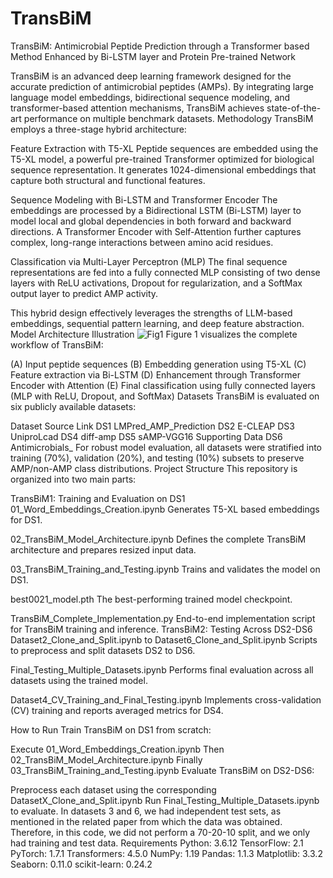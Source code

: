 # TransBiM
TransBiM: Antimicrobial Peptide Prediction through a Transformer based Method Enhanced by Bi-LSTM layer and Protein Pre-trained Network

TransBiM is an advanced deep learning framework designed for the accurate prediction of antimicrobial peptides (AMPs). By integrating large language model embeddings, bidirectional sequence modeling, and transformer-based attention mechanisms, TransBiM achieves state-of-the-art performance on multiple benchmark datasets.
Methodology
TransBiM employs a three-stage hybrid architecture:

Feature Extraction with T5-XL
Peptide sequences are embedded using the T5-XL model, a powerful pre-trained Transformer optimized for biological sequence representation. It generates 1024-dimensional embeddings that capture both structural and functional features.

Sequence Modeling with Bi-LSTM and Transformer Encoder
The embeddings are processed by a Bidirectional LSTM (Bi-LSTM) layer to model local and global dependencies in both forward and backward directions. A Transformer Encoder with Self-Attention further captures complex, long-range interactions between amino acid residues.

Classification via Multi-Layer Perceptron (MLP)
The final sequence representations are fed into a fully connected MLP consisting of two dense layers with ReLU activations, Dropout for regularization, and a SoftMax output layer to predict AMP activity.

This hybrid design effectively leverages the strengths of LLM-based embeddings, sequential pattern learning, and deep feature abstraction.
Model Architecture Illustration
![Fig1 ](https://github.com/user-attachments/assets/b9d74094-f135-4a6a-a115-73968a61df88)
Figure 1 visualizes the complete workflow of TransBiM:

(A) Input peptide sequences
(B) Embedding generation using T5-XL
(C) Feature extraction via Bi-LSTM
(D) Enhancement through Transformer Encoder with Attention
(E) Final classification using fully connected layers (MLP with ReLU, Dropout, and SoftMax)
Datasets
TransBiM is evaluated on six publicly available datasets:

Dataset	Source Link
DS1	LMPred_AMP_Prediction
DS2	E-CLEAP
DS3	UniproLcad
DS4	diff-amp
DS5	sAMP-VGG16 Supporting Data
DS6	Antimicrobials_
For robust model evaluation, all datasets were stratified into training (70%), validation (20%), and testing (10%) subsets to preserve AMP/non-AMP class distributions.
Project Structure
This repository is organized into two main parts:

TransBiM1: Training and Evaluation on DS1
01_Word_Embeddings_Creation.ipynb
Generates T5-XL based embeddings for DS1.

02_TransBiM_Model_Architecture.ipynb
Defines the complete TransBiM architecture and prepares resized input data.

03_TransBiM_Training_and_Testing.ipynb
Trains and validates the model on DS1.

best0021_model.pth
The best-performing trained model checkpoint.

TransBiM_Complete_Implementation.py
End-to-end implementation script for TransBiM training and inference.
TransBiM2: Testing Across DS2-DS6
Dataset2_Clone_and_Split.ipynb to Dataset6_Clone_and_Split.ipynb
Scripts to preprocess and split datasets DS2 to DS6.

Final_Testing_Multiple_Datasets.ipynb
Performs final evaluation across all datasets using the trained model.

Dataset4_CV_Training_and_Final_Testing.ipynb
Implements cross-validation (CV) training and reports averaged metrics for DS4.

How to Run
Train TransBiM on DS1 from scratch:

Execute 01_Word_Embeddings_Creation.ipynb
Then 02_TransBiM_Model_Architecture.ipynb
Finally 03_TransBiM_Training_and_Testing.ipynb
Evaluate TransBiM on DS2-DS6:

Preprocess each dataset using the corresponding DatasetX_Clone_and_Split.ipynb
Run Final_Testing_Multiple_Datasets.ipynb to evaluate.
In datasets 3 and 6, we had independent test sets, as mentioned in the related paper from which the data was obtained. Therefore, in this code, we did not perform a 70-20-10 split, and we only had training and test data.
Requirements
Python: 3.6.12
TensorFlow: 2.1
PyTorch: 1.7.1
Transformers: 4.5.0
NumPy: 1.19
Pandas: 1.1.3
Matplotlib: 3.3.2
Seaborn: 0.11.0
scikit-learn: 0.24.2
